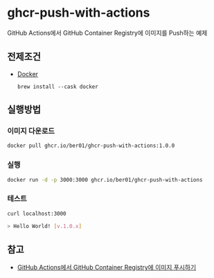 # ghcr-push-with-actions

GitHub Actions에서 GitHub Container Registry에 이미지를 Push하는 예제

## 전제조건

- [Docker](https://www.docker.com/)

    ```
    brew install --cask docker
    ```

## 실행방법

### 이미지 다운로드

```bash
docker pull ghcr.io/ber01/ghcr-push-with-actions:1.0.0
```

### 실행

```bash
docker run -d -p 3000:3000 ghcr.io/ber01/ghcr-push-with-actions
```

### 테스트

```bash
curl localhost:3000

> Hello World! [v.1.0.x]
```

## 참고

- [GitHub Actions에서 GitHub Container Registry에 이미지 푸시하기](https://blog.outsider.ne.kr/1531)